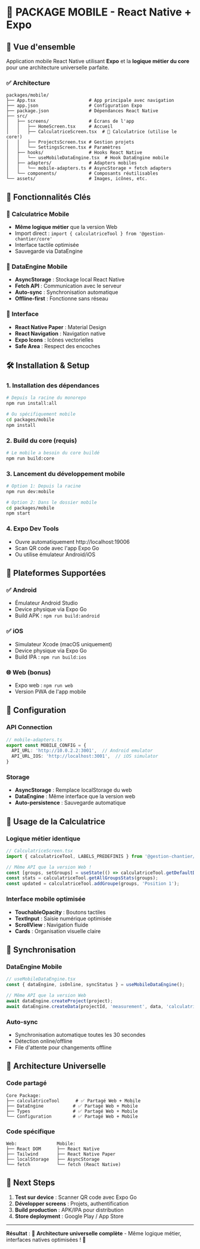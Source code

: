 # 📱 PACKAGE MOBILE - React Native + Expo

## 🎯 **Vue d'ensemble**

Application mobile React Native utilisant **Expo** et la **logique métier du core** pour une architecture universelle parfaite.

### ✅ **Architecture**

```
packages/mobile/
├── App.tsx                    # App principale avec navigation
├── app.json                   # Configuration Expo
├── package.json               # Dépendances React Native
├── src/
│   ├── screens/               # Écrans de l'app
│   │   ├── HomeScreen.tsx     # Accueil
│   │   ├── CalculatriceScreen.tsx  # 📐 Calculatrice (utilise le core!)
│   │   ├── ProjectsScreen.tsx # Gestion projets
│   │   └── SettingsScreen.tsx # Paramètres
│   ├── hooks/                 # Hooks React Native
│   │   └── useMobileDataEngine.tsx  # Hook DataEngine mobile
│   ├── adapters/              # Adapters mobiles
│   │   └── mobile-adapters.ts # AsyncStorage + fetch adapters
│   └── components/            # Composants réutilisables
└── assets/                    # Images, icônes, etc.
```

## 🚀 **Fonctionnalités Clés**

### 📐 **Calculatrice Mobile**
- **Même logique métier** que la version Web
- Import direct : `import { calculatriceTool } from '@gestion-chantier/core'`
- Interface tactile optimisée
- Sauvegarde via DataEngine

### 💾 **DataEngine Mobile**
- **AsyncStorage** : Stockage local React Native
- **Fetch API** : Communication avec le serveur
- **Auto-sync** : Synchronisation automatique
- **Offline-first** : Fonctionne sans réseau

### 🎨 **Interface**
- **React Native Paper** : Material Design
- **React Navigation** : Navigation native
- **Expo Icons** : Icônes vectorielles
- **Safe Area** : Respect des encoches

## 🛠️ **Installation & Setup**

### 1. **Installation des dépendances**
```bash
# Depuis la racine du monorepo
npm run install:all

# Ou spécifiquement mobile
cd packages/mobile
npm install
```

### 2. **Build du core** (requis)
```bash
# Le mobile a besoin du core buildé
npm run build:core
```

### 3. **Lancement du développement mobile**
```bash
# Option 1: Depuis la racine
npm run dev:mobile

# Option 2: Dans le dossier mobile
cd packages/mobile
npm start
```

### 4. **Expo Dev Tools**
- Ouvre automatiquement http://localhost:19006
- Scan QR code avec l'app Expo Go
- Ou utilise émulateur Android/iOS

## 📱 **Plateformes Supportées**

### ✅ **Android**
- Émulateur Android Studio
- Device physique via Expo Go
- Build APK : `npm run build:android`

### ✅ **iOS**
- Simulateur Xcode (macOS uniquement)
- Device physique via Expo Go  
- Build IPA : `npm run build:ios`

### 🌐 **Web** (bonus)
- Expo web : `npm run web`
- Version PWA de l'app mobile

## 🔧 **Configuration**

### **API Connection**
```typescript
// mobile-adapters.ts
export const MOBILE_CONFIG = {
  API_URL: 'http://10.0.2.2:3001',  // Android emulator
  API_URL_IOS: 'http://localhost:3001',  // iOS simulator
}
```

### **Storage**
- **AsyncStorage** : Remplace localStorage du web
- **DataEngine** : Même interface que la version web
- **Auto-persistence** : Sauvegarde automatique

## 🎯 **Usage de la Calculatrice**

### **Logique métier identique**
```typescript
// CalculatriceScreen.tsx
import { calculatriceTool, LABELS_PREDEFINIS } from '@gestion-chantier/core';

// Même API que la version Web !
const [groups, setGroups] = useState(() => calculatriceTool.getDefaultData());
const stats = calculatriceTool.getAllGroupsStats(groups);
const updated = calculatriceTool.addGroupe(groups, 'Position 1');
```

### **Interface mobile optimisée**
- **TouchableOpacity** : Boutons tactiles
- **TextInput** : Saisie numérique optimisée
- **ScrollView** : Navigation fluide
- **Cards** : Organisation visuelle claire

## 🔄 **Synchronisation**

### **DataEngine Mobile**
```typescript
// useMobileDataEngine.tsx
const { dataEngine, isOnline, syncStatus } = useMobileDataEngine();

// Même API que la version Web
await dataEngine.createProject(project);
await dataEngine.createData(projectId, 'measurement', data, 'calculatrice');
```

### **Auto-sync**
- Synchronisation automatique toutes les 30 secondes
- Détection online/offline
- File d'attente pour changements offline

## 🎊 **Architecture Universelle**

### **Code partagé**
```
Core Package:
├── calculatriceTool      # ✅ Partagé Web + Mobile
├── DataEngine           # ✅ Partagé Web + Mobile  
├── Types                # ✅ Partagé Web + Mobile
└── Configuration        # ✅ Partagé Web + Mobile
```

### **Code spécifique**
```
Web:               Mobile:
├── React DOM      ├── React Native
├── Tailwind       ├── React Native Paper
├── localStorage   ├── AsyncStorage
└── fetch          └── fetch (React Native)
```

## 🚀 **Next Steps**

1. **Test sur device** : Scanner QR code avec Expo Go
2. **Développer screens** : Projets, authentification
3. **Build production** : APK/IPA pour distribution
4. **Store deployment** : Google Play / App Store

---

**Résultat** : 🎉 **Architecture universelle complète** - Même logique métier, interfaces natives optimisées ! 📱